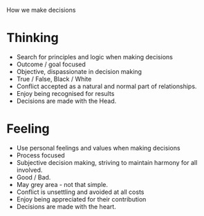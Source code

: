 How we make decisions

# Thinking

* Search for principles and logic when making decisions
* Outcome / goal focused
* Objective, dispassionate in decision making
* True / False, Black / White
* Conflict accepted as a natural and normal part of relationships.
* Enjoy being recognised for results
* Decisions are made with the Head.

# Feeling

* Use personal feelings and values when making decisions
* Process focused
* Subjective decision making, striving to maintain harmony for all involved.
* Good / Bad.
* May grey area - not that simple.
* Conflict is unsettling and avoided at all costs
* Enjoy being appreciated for their contribution
* Decisions are made with the heart.
